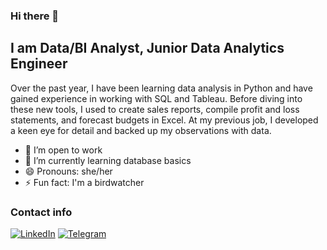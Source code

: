 ### Hi there 👋


## I am Data/BI Analyst, Junior Data Analytics Engineer

Over the past year, I have been learning data analysis in Python and have gained experience in working with SQL and Tableau. Before diving into these new tools, I used to create sales reports, compile profit and loss statements, and forecast budgets in Excel. At my previous job, I developed a keen eye for detail and backed up my observations with data.

- 🔭 I’m open to work
- 🌱 I’m currently learning database basics
- 😄 Pronouns: she/her
- ⚡ Fun fact: I'm a birdwatcher

### Contact info 
[![LinkedIn](https://img.shields.io/badge/linkedin-0b0038?style=for-the-badge&logo=linkedin&logoColor=white)](https://www.linkedin.com/in/taisiia-prokofeva/)
[![Telegram](https://img.shields.io/badge/Telegram-0b0038?style=for-the-badge&logo=telegram&logoColor=white)](https://t.me/TaiKong5)
